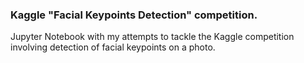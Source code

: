### Kaggle "Facial Keypoints Detection" competition.
Jupyter Notebook with my attempts to tackle the Kaggle competition involving detection of facial keypoints on a photo.